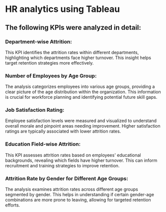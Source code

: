 # HR analytics using Tableau 

## The following KPIs were analyzed in detail:

### Department-wise Attrition: 
This KPI identifies the attrition rates within different departments, highlighting which departments face higher turnover. This insight helps target retention strategies more effectively.

### Number of Employees by Age Group: 
The analysis categorizes employees into various age groups, providing a clear picture of the age distribution within the organization. This information is crucial for workforce planning and identifying potential future skill gaps.

### Job Satisfaction Rating: 
Employee satisfaction levels were measured and visualized to understand overall morale and pinpoint areas needing improvement. Higher satisfaction ratings are typically associated with lower attrition rates.

### Education Field-wise Attrition: 
This KPI assesses attrition rates based on employees' educational backgrounds, revealing which fields have higher turnover. This can inform recruitment and training strategies to improve retention.

### Attrition Rate by Gender for Different Age Groups: 
The analysis examines attrition rates across different age groups segmented by gender. This helps in understanding if certain gender-age combinations are more prone to leaving, allowing for targeted retention efforts.



